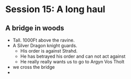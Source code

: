# Session 15: A long haul


## A bridge in woods

- Tall. 1000Ft above the ravine.
- A Silver Dragon knight guards.
  - His order is against Strahd.
  - He has betrayed his order and can not act against
  - He really really wants us to go to Argyn Vos Tholt
- we cross the bridge
- 